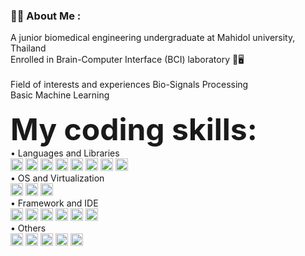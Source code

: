 ### :man_technologist: <b>About Me</b> :

A junior biomedical engineering undergraduate at Mahidol university, Thailand   <img src="https://github.com/linssen/country-flag-icons/blob/master/images/svg/tha.svg" width="15" height="10"/>
<br> Enrolled in Brain-Computer Interface (BCI) laboratory 🧠🖥
<br><br> Field of interests and experiences
Bio-Signals Processing <br>Basic Machine Learning
<br><br>
<font size="20"><b>My coding skills:</b></font>
<br>• Languages and Libraries<br>
<img src="https://img.shields.io/badge/C-00599C?style=for-the-badge&logo=c&logoColor=white" height="20"/> <!--C-->
<img src="https://img.shields.io/badge/Python-FFD43B?style=for-the-badge&logo=python&logoColor=blue" height="20"/>
<img src="https://img.shields.io/badge/Numpy-777BB4?style=for-the-badge&logo=numpy&logoColor=white" height="20"/> <!--Numpy-->
<img src="https://img.shields.io/badge/Pandas-2C2D72?style=for-the-badge&logo=pandas&logoColor=whit" height="20"/> <!--Pandas-->
<img src="https://img.shields.io/badge/scikit_learn-ff59c7?style=for-the-badge&logo=scikit-learn&logoColor=white" height="20"/> <!--scikit-->
<img src="https://img.shields.io/badge/SciPy-654FF0?style=for-the-badge&logo=SciPy&logoColor=white" height="20"/> <!--Scipy-->
<img src="https://img.shields.io/badge/Matplotlib-A020F0.svg?style=for-the-badge&logo=Matplotlib&logoColor=black" height="20"/> <!--Matplotlib-->
<img src="https://img.shields.io/badge/MATLAB-FFA500.svg?style=for-the-badge&logo=MATLAB&logoColor=white" height="20"/> <!--Matplotlib-->
<br>• OS and Virtualization <br>
<img src="https://img.shields.io/badge/Linux-FCC624?style=for-the-badge&logo=linux&logoColor=blac" height="20"/> <!--LINUX-->
<img src="https://img.shields.io/badge/Windows-0078D6?style=for-the-badge&logo=windows&logoColor=white" height="20"/> <!--Windows-->
<img src="https://img.shields.io/badge/VirtualBox-21416b?style=for-the-badge&logo=VirtualBox&logoColor=white" height="20"/> <!--VirtualBox-->
<br>• Framework and IDE<br>
<img src="https://img.shields.io/badge/conda-342B029.svg?&style=for-the-badge&logo=anaconda&logoColor=white" height="20"/> <!--Conda-->
<img src="https://img.shields.io/badge/GitKraken-179287?style=for-the-badge&logo=GitKraken&logoColor=white" height="20"/> <!--GitKraken-->
<img src="https://img.shields.io/badge/Jupyter-F37626.svg?&style=for-the-badge&logo=Jupyter&logoColor=white" height="20"/> <!--Jupyter-->
<img src="https://img.shields.io/badge/Arduino_IDE-00979D?style=for-the-badge&logo=arduino&logoColor=white" height="20"/> <!--Arduino IDE-->
<img src="https://img.shields.io/badge/Colab-F9AB00?style=for-the-badge&logo=googlecolab&color=525252" height="20"/> <!--Google Colba-->
<img src="https://img.shields.io/badge/VSCode-0078D4?style=for-the-badge&logo=visual%20studio%20code&logoColor=white" height="20"/> <!--VSCode-->
<br>• Others<br>
<img src="https://img.shields.io/badge/MySQL-005C84?style=for-the-badge&logo=mysql&logoColor=white" height="20"/> <!--MySQL-->
<img src="https://img.shields.io/badge/Arduino-00979D?style=for-the-badge&logo=Arduino&logoColor=white" height="20"/> <!--Arduino-->
<img src="https://img.shields.io/badge/Raspberry%20Pi-A22846?style=for-the-badge&logo=Raspberry%20Pi&logoColor=white" height="20"/> <!--RasPi-->
<img src="https://img.shields.io/badge/GIT-E44C30?style=for-the-badge&logo=git&logoColor=white" height="20"/> <!--Git-->
<img src="https://img.shields.io/badge/powershell-5391FE?style=for-the-badge&logo=powershell&logoColor=white" height="20"/> <!--Powershell-->

